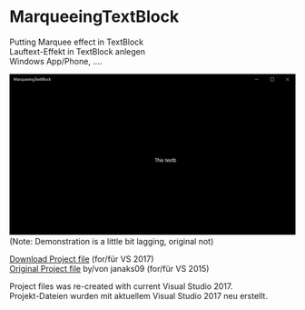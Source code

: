 # MarqueeingTextBlock
<p>Putting Marquee effect in TextBlock<br>Lauftext-Effekt in TextBlock anlegen<br>Windows App/Phone, ....</p>
<img src="Demonstration.gif" alt="Demonstration of MarqueeingTextBlock" />
(Note: Demonstration is a little bit lagging, original not)<br>

<p><a href="https://github.com/Paderman/MarqueeingTextBlock/archive/master.zip">Download Project file</a> (for/für VS 2017)<br><a href="https://github.com/janaks09/MarqueeingTextBlock">Original Project file</a> by/von janaks09 (for/für VS 2015)</p>

Project files was re-created with current Visual Studio 2017.<br>Projekt-Dateien wurden mit aktuellem Visual Studio 2017 neu erstellt.
